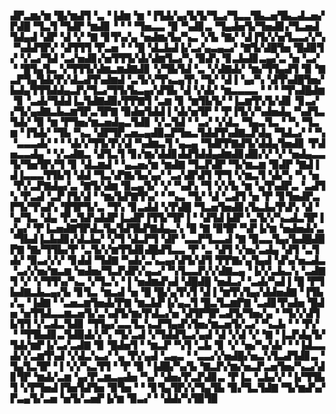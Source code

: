 ▟▛▃▆▞▆▝█▞▆▟▜▝▃▝▐▟▆▝▆▝▐▜▟▞▄▞▙▜▞▜▃▞▜▃▃▜▙▃▅▜▙▃▟▃▅▞▛▟█▝▜▃▜▝▜▟▛▝▆▟▊▝▝▝▝▜▅▃▃▝▉▝▚▟▊▃▝▜▄▟▅▜▞▜▅▟▊▞▜▃▅▟▜▟▄▟▝▟▛▝▟▝▞▝▇▝▊▜▚▞▄▝▅▟▆▞▙▞▚▃▝▞▙▝▇▞▝▟▐▜▞▞▅▜▃▃▞▞▚▝▚▟▟▜▛▞▝▟▜▜▜▝▛▃▅▝▝▝█▝▟▃▙▟▐▞▃▞▄▃▄▃▞▝▇▜▞▟█▜▅▝█▟▉▜▞▝▞▃▞▜▟▝▃▞▅▟▊▞▅▜▜▜▞▟▞▟▆▜▃▞▚▝▉▟▚▝▊▃▙▟▊▃▄▞▃▝▅▝▃▞▝▝█▜▄▜▃▝▞▜▜▜▞▟▆▃▆▟▇▟▊▝▞▜▙▜▟▝▃▝▞▟▇▟▞▝▆▞▜▜▄▟▜▝▉▝▇▃▛▜▄▜▟▞▛▞▟▃▟▜▚▟▆▟▝▃▜▞▞▜▚▃▄▜▚▝▜▞▝▟▐▝▄▞▚▝▟▜▚▟█▜▅▞▙▟▄▜▜▜▟▟▄▃▛▞▜▃▞▜▜▞▙▃▄▞▟▜▙▝▟▝▞▟▞▝▆▃▃▃▃▝▝▝▝▜▚▟█▟▆▝▊▝▃▟▞▜▟▟▐▃▜▟▇▟▉▞▛▛▇▜▝▃▆▝▊▝▆▜▙▜▞▝▐▃▆▜▚▜▞▟▊▝▊▃▞▞▜▞▄▟▇▃▙▃▆▜▛▃▜▛▇▝▉▟▅▜▟▟▐▝▟▞▅▜▛▝▝▛▐▜▞▞▚▟▅▟▄▝▚▟▜▃▜▟▞▝▉▝▆▝▛▜▅▞▆▃▅▟▄▃▜▟▊▝▞▃▜▟▝▝▃▞▝▞▟▃▝▜▄▃▜▃▝▝▚▝▜▃▆▝▐▜▟▞▝▜▙▝▚▃▝▟▛▜▛▃▅▃▄▟▉▃▛▜▅▃▜▟▟▜▚▟▇▃▛▟▄▝▜▟▃▞▝▝▚▝▃▃▃▟▞▝▝▝▟▞▞▜▜▞▛▞▟▝▚▟▆▃▜▝▄▃▄▝▜▟▛▛▇▟▜▞▟▟▄▜▅▟▊▝▛▟▅▃▃▟▄▝▝▞▃▟▇▃▝▟▜▃▜▝▊▞▆▞▟▟▊▟▟▜▟▟▄▟▆▟▊▟▉▞▞▝▞▝▅▟▄▃▃▜▞▜▅▜▛▞▜▝▊▝▟▃▆▟▝▝▄▃▅▞▆▝▆▟▇▝▜▃▛▟▛▝▜▞▆▃▆▝▉▟▛▝▇▟▐▟▐▃▃▃▜▜▙▜▝▟▟▝▜▃▚▛▇▞▙▞▄▞▝▃▞▟▛▟▜▝▛▜▝▞▆▃▜▝▟▞▚▝▚▝▅▝▛▞▃▛▇▟▄▞▃▝▇▜▞▟▆▝▉▃▄▜▞▝▞▝▚▟▚▝▜▝▞▞▙▝▆▝▄▜▚▟▛▃▝▃▟▜▚▝▛▃▟▝▃▛▐▜▞▟▝▝▆▞▙▛▇▜▚▞▝▝▚▃▝▜▞▝▟▝▃▟▜▝▅▝▛▝▊▜▅▟▛▃▛▜▞▜▚▟▚▝█▜▛▜▞▃▝▜▚▝▊▃▟▟▝▞▛▟█▝▜▃▅▜▅▟▊▞▙▃▙▞▛▟▚▝▟▝▚▞▜▃▝▟▄▝▛▃▜▟▚▟▟▛▐▃▟▛▐▜▜▞▜▛▐▝▝▟▜▟▐▟▛▝▃▜▞▞▚▃▟▃▜▛▐▞▄▞▝▛▐▃▅▟▇▜▛▟▃▜▄▜▟▜▙▛▇▟▄▃▚▝█▝▇▝▉▜▛▝▚▛▐▞▆▝▅▟▅▟▞▃▝▜▙▟▐▃▙▟▊▞▟▃▙▞▝▞▜▝▟▃▛▜▝▟▛▝▃▃▛▜▃▃▟▝▇▝▉▃▃▜▄▞▙▟█▟▉▛▇▝▇▞▜▜▙▞▛▝▃▜▞▞▆▜▜▟▊▟█▟▜▃▃▝▛▝▃▝▟▜▝▞▅▞▃▟▄▝▟▜▝▃▜▟▞▝▉▃▞▞▞▝▊▟▟▝▜▟▇▝▚▟▞▃▚▃▄▞▟▜▞▟▜▝▛▛▇▞▄▜▄▟▝▟▚▞▅▃▟▃▝▃▞▞▅▞▆▃▆▝▅▟▅▞▜▃▛▟▛▞▄▃▞▝▚▜▃▃▛▞▞▟▇▃▄▝▐▞▞▃▙▃▚▝▃▟▇▜▝▞▝▞▜▜▚▞▚▃▝▞▜▃▚▝▐▝▅▟▆▟▚▟▝▟█▟█▝▅▟▃▞▝▃▟▞▚▟▐▝█▝▛▜▙▟▇▃▙▃▄▞▙▝▊▜▃▝▆▃▟▝▅▝█▝█▞▄▜▚▜▝▟▐▝▆▜▚▜▄▞▟▟▅▟▇▝▐▜▙▞▃▝▐▟▇▝▝▃▅▃▆▜▅▟▞▛▇▝▆▃▙▛▐▞▄▃▜▝█▃▜▃▆▛▇▝▃▟▊▜▚▟▅▝█▟▅▝▅▜▜▟▃▃▆▃▅▜▞▃▚▟▜▞▆▞▛▟▃▞▅▝▟▜▛▜▛▃▟▜▞▜▅▞▄▝▝▜▞▞▟▜▙▜▜▝▞▃▟▃▜▟▊▝▜▜▄▞▃▃▜▃▚▃▛▜▄▟▚▜▅▞▆▃▅▜▞▃▞▝▚▃▙▝▝▝▛▞▝▝▜▜▙▟▊▃▜▟▉▟▞▞▚▝▜▞▃▟▝▞▜▟▟▜▃▞▄▟▝▟▝▞▟▝▞▝▇▝▐▃▛▟▄▜▞▜▟▞▆▛▐▞▃▞▃▟▇▝▉▝█▟▅▜▝▝▆▃▛▝▚▜▝▃▙▝▊▝▞▝▅▞▚▞▟▞▝▝▐▟▃▃▟▞▞▃▆▜▚▟▝▞▟▃▚▃▞▝▄▝▛▞▄▟▝▃▄▃▝▝▃▃▞▞▅▟█▞▅▃▚▜▃▟▜▟▊▃▝▜▄▜▃▜▛▝▐▝▞▞▚▃▜▜▝▝▛▝▉▝▐▟█▞▚▞▙▝▇▃▛▞▆▞▅▃▛▃▅▜▅▞▚▃▞▟▊▜▛▝▆▟▞▃▆▝▄▞▛▃▆▃▄▟▅▝▚▞▝▟▅▞▛▃▛▟▊▃▝▛▐▃▝▃▙▞▞▝▐▞▜▜▙▜▝▞▛▜▅▟▐▜▅▜▟▜▅▝▉▜▅▝▝▝▊▜▄▜▛▞▞▜▄▜▙▝▉▞▜▃▜▟▇▝▜▞▆▟▚▞▛▃▄▜▞▃▅▝▅▜▞▃▅▛▐▞▆▝▉▃▞▝▝▟▟▞▚▜▉▜▉
